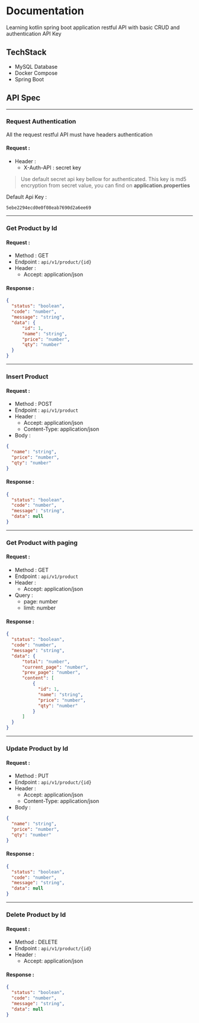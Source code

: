 # Documentation

Learning kotlin spring boot application restful API with basic CRUD and authentication API Key

## TechStack
* MySQL Database
* Docker Compose
* Spring Boot

## API Spec

---
### Request Authentication
All the request restful API must have headers authentication
#### Request :

* Header :
  * X-Auth-API : secret key

> Use default secret api key bellow for authenticated. This key is md5 encryption from secret value, you can find on **application.properties**

Default Api Key :
```shell 
5ebe2294ecd0e0f08eab7690d2a6ee69
```

---
### Get Product by Id
#### Request :
  * Method : GET
  * Endpoint : ``api/v1/product/{id}``
  * Header :
    * Accept: application/json
#### Response :
```json
{
  "status": "boolean",
  "code": "number",
  "message": "string",
  "data": {
      "id": 1,
      "name": "string",
      "price": "number",
      "qty": "number"
  }
}
```
---
### Insert Product
#### Request :
* Method : POST
* Endpoint : ``api/v1/product``
* Header :
  * Accept: application/json
  * Content-Type: application/json
* Body :
```json
{
  "name": "string",
  "price": "number",
  "qty": "number"
}
```
#### Response :
```json
{
  "status": "boolean",
  "code": "number",
  "message": "string",
  "data": null
}
```
---
### Get Product with paging
#### Request :
* Method : GET
* Endpoint : ``api/v1/product``
* Header :
  * Accept: application/json
* Query :
  * page: number
  * limit: number
#### Response :
```json
{
  "status": "boolean",
  "code": "number",
  "message": "string",
  "data": {
      "total": "number",
      "current_page": "number",
      "prev_page": "number",
      "content": [
          {
            "id": 1,
            "name": "string",
            "price": "number",
            "qty": "number"
          }
      ]
  }
}
```
---
### Update Product by Id
#### Request :
* Method : PUT
* Endpoint : ``api/v1/product/{id}``
* Header :
  * Accept: application/json
  * Content-Type: application/json
* Body :
```json
{
  "name": "string",
  "price": "number",
  "qty": "number"
}
```
#### Response :
```json
{
  "status": "boolean",
  "code": "number",
  "message": "string",
  "data": null
}
```
---
### Delete Product by Id
#### Request :
* Method : DELETE
* Endpoint : ``api/v1/product/{id}``
* Header :
  * Accept: application/json
#### Response :
```json
{
  "status": "boolean",
  "code": "number",
  "message": "string",
  "data": null
}
```